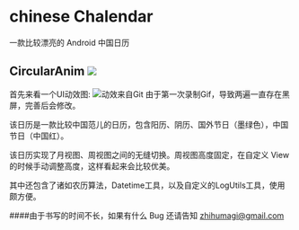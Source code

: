 # chinese Chalendar
一款比较漂亮的 Android 中国日历
## CircularAnim [![](https://jitpack.io/v/XunMengWinter/CircularAnim.svg)](https://jitpack.io/#XunMengWinter/CircularAnim)

首先来看一个UI动效图:
![动效来自Git](https://github.com/wenmagi/README_PICS/blob/master/gifs/Chalendar.gif)
由于第一次录制Gif，导致两遍一直存在黑屏，完善后会修改。

该日历是一款比较中国范儿的日历，包含阳历、阴历、国外节日（墨绿色），中国节日（中国红）。

该日历实现了月视图、周视图之间的无缝切换。周视图高度固定，在自定义 View 的时候手动调整高度，这样看起来会比较优美。

其中还包含了诸如农历算法，Datetime工具，以及自定义的LogUtils工具，使用颇方便。

####由于书写的时间不长，如果有什么 Bug 还请告知 zhihumagi@gmail.com
